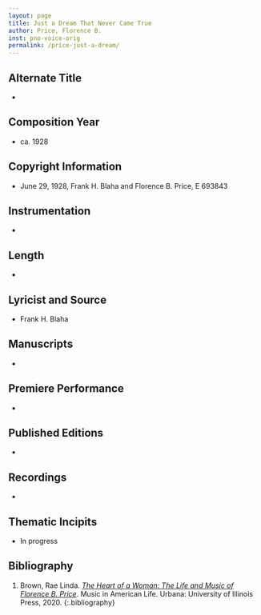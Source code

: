 ```yaml
---
layout: page
title: Just a Dream That Never Came True
author: Price, Florence B.
inst: pno-voice-orig
permalink: /price-just-a-dream/
---
```


## Alternate Title
- 

## Composition Year
- ca. 1928

## Copyright Information
- June 29, 1928, Frank H. Blaha and Florence B. Price, E 693843 

## Instrumentation
- 

## Length
- 

## Lyricist and Source
- Frank H. Blaha

## Manuscripts
- 

## Premiere Performance
- 

## Published Editions
- 

## Recordings
- 

## Thematic Incipits
- In progress

## Bibliography
1. Brown, Rae Linda. <a href="https://www.worldcat.org/title/1122800180" target="_blank">*The Heart of a Woman: The Life and Music of Florence B. Price*</a>. Music in American Life. Urbana: University of Illinois Press, 2020.
{:.bibliography}
